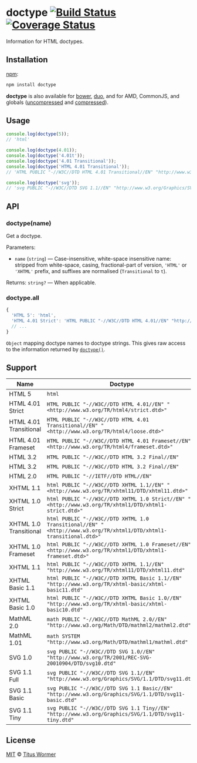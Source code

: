 # doctype [![Build Status](https://img.shields.io/travis/wooorm/doctype.svg?style=flat)](https://travis-ci.org/wooorm/doctype) [![Coverage Status](https://img.shields.io/codecov/c/github/wooorm/doctype.svg)](https://codecov.io/github/wooorm/doctype)

Information for HTML doctypes.

## Installation

[npm](https://docs.npmjs.com/cli/install):

```bash
npm install doctype
```

**doctype** is also available for
[bower](http://bower.io/#install-packages), [duo](http://duojs.org/#getting-started),
and for AMD, CommonJS, and globals ([uncompressed](doctype.js) and
[compressed](doctype.min.js)).

## Usage

```js
console.log(doctype(5));
// 'html'

console.log(doctype(4.01));
console.log(doctype('4.01t'));
console.log(doctype('4.01 Transitional'));
console.log(doctype('HTML 4.01 Transitional'));
// 'HTML PUBLIC "-//W3C//DTD HTML 4.01 Transitional//EN" "http://www.w3.org/TR/html4/loose.dtd"'

console.log(doctype('svg'));
// 'svg PUBLIC "-//W3C//DTD SVG 1.1//EN" "http://www.w3.org/Graphics/SVG/1.1/DTD/svg11.dtd"'
```

## API

### doctype(name)

Get a doctype.

Parameters:

*   `name` (`string`) — Case-insensitive, white-space insensitive name:
    stripped from white-space, casing, fractional-part of version, `'HTML'`
    or `'XHTML'` prefix, and suffixes are normalised (`Transitional` to
    `t`).

Returns: `string?` — When applicable.

### doctype.all

```js
{
  'HTML 5': 'html',
  'HTML 4.01 Strict': 'HTML PUBLIC "-//W3C//DTD HTML 4.01//EN" "http://www.w3.org/TR/html4/strict.dtd"',
  // ...
}
```

`Object` mapping doctype names to doctype strings. This gives raw access to
the information returned by [`doctype()`](#doctypename).

## Support

| Name                   | Doctype                                                                                                            |
| ---------------------- | ------------------------------------------------------------------------------------------------------------------ |
| HTML 5                 | `html`                                                                                                             |
| HTML 4.01 Strict       | `HTML PUBLIC "-//W3C//DTD HTML 4.01//EN" "<http://www.w3.org/TR/html4/strict.dtd>"`                                |
| HTML 4.01 Transitional | `HTML PUBLIC "-//W3C//DTD HTML 4.01 Transitional//EN" "<http://www.w3.org/TR/html4/loose.dtd>"`                    |
| HTML 4.01 Frameset     | `HTML PUBLIC "-//W3C//DTD HTML 4.01 Frameset//EN" "<http://www.w3.org/TR/html4/frameset.dtd>"`                     |
| HTML 3.2               | `HTML PUBLIC "-//W3C//DTD HTML 3.2 Final//EN"`                                                                     |
| HTML 3.2               | `HTML PUBLIC "-//W3C//DTD HTML 3.2 Final//EN"`                                                                     |
| HTML 2.0               | `HTML PUBLIC "-//IETF//DTD HTML//EN"`                                                                              |
| XHTML 1.1              | `html PUBLIC "-//W3C//DTD XHTML 1.1//EN" "<http://www.w3.org/TR/xhtml11/DTD/xhtml11.dtd>"`                         |
| XHTML 1.0 Strict       | `html PUBLIC "-//W3C//DTD XHTML 1.0 Strict//EN" "<http://www.w3.org/TR/xhtml1/DTD/xhtml1-strict.dtd>"`             |
| XHTML 1.0 Transitional | `html PUBLIC "-//W3C//DTD XHTML 1.0 Transitional//EN" "<http://www.w3.org/TR/xhtml1/DTD/xhtml1-transitional.dtd>"` |
| XHTML 1.0 Frameset     | `html PUBLIC "-//W3C//DTD XHTML 1.0 Frameset//EN" "<http://www.w3.org/TR/xhtml1/DTD/xhtml1-frameset.dtd>"`         |
| XHTML 1.1              | `html PUBLIC "-//W3C//DTD XHTML 1.1//EN" "http://www.w3.org/TR/xhtml11/DTD/xhtml11.dtd"`                           |
| XHTML Basic 1.1        | `html PUBLIC "-//W3C//DTD XHTML Basic 1.1//EN" "http://www.w3.org/TR/xhtml-basic/xhtml-basic11.dtd"`               |
| XHTML Basic 1.0        | `html PUBLIC "-//W3C//DTD XHTML Basic 1.0//EN" "http://www.w3.org/TR/xhtml-basic/xhtml-basic10.dtd"`               |
| MathML 2.0             | `math PUBLIC "-//W3C//DTD MathML 2.0//EN" "http://www.w3.org/Math/DTD/mathml2/mathml2.dtd"`                        |
| MathML 1.01            | `math SYSTEM "http://www.w3.org/Math/DTD/mathml1/mathml.dtd"`                                                      |
| SVG 1.0                | `svg PUBLIC "-//W3C//DTD SVG 1.0//EN" "http://www.w3.org/TR/2001/REC-SVG-20010904/DTD/svg10.dtd"`                  |
| SVG 1.1 Full           | `svg PUBLIC "-//W3C//DTD SVG 1.1//EN" "http://www.w3.org/Graphics/SVG/1.1/DTD/svg11.dtd"`                          |
| SVG 1.1 Basic          | `svg PUBLIC "-//W3C//DTD SVG 1.1 Basic//EN" "http://www.w3.org/Graphics/SVG/1.1/DTD/svg11-basic.dtd"`              |
| SVG 1.1 Tiny           | `svg PUBLIC "-//W3C//DTD SVG 1.1 Tiny//EN" "http://www.w3.org/Graphics/SVG/1.1/DTD/svg11-tiny.dtd"`                |

## License

[MIT](LICENSE) © [Titus Wormer](http://wooorm.com)
